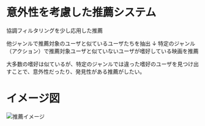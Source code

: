 # 意外性を考慮した推薦システム

協調フィルタリングを少し応用した推薦

他ジャンルで推薦対象のユーザと似ているユーザたちを抽出
↓
特定のジャンル（アクション）で推薦対象ユーザと似ていないユーザが嗜好している映画を推薦

大多数の嗜好は似ているが、特定のジャンルでは違った嗜好のユーザを見つけ出すことで、意外性だったり、発見性がある推薦がしたい。

# イメージ図
![推薦イメージ](./img/推薦イメージ図.png)
